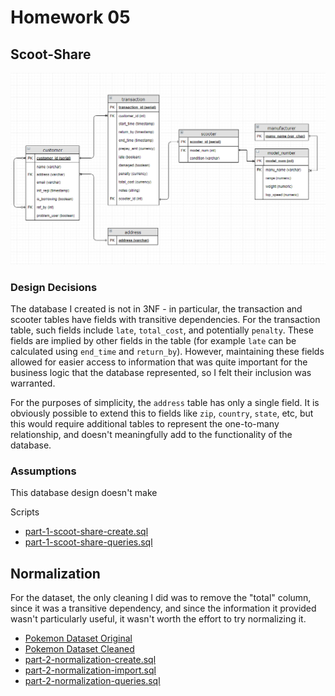 # Homework 05

## Scoot-Share

![er diagram for scoot share](er-diagram.png)

### Design Decisions

The database I created is not in 3NF - in particular, the transaction and scooter
tables have fields with transitive dependencies. For the transaction table, such 
fields include `late`, `total_cost`, and potentially `penalty`. These fields are
implied by other fields in the table (for example `late` can be calculated using
`end_time` and `return_by`). However, maintaining these fields allowed for easier
access to information that was quite important for the business logic that the 
database represented, so I felt their inclusion was warranted.

For the purposes of simplicity, the `address` table has only a single field. It is
obviously possible to extend this to fields like `zip`, `country`, `state`, etc,
but this would require additional tables to represent the one-to-many relationship,
and doesn't meaningfully add to the functionality of the database.


### Assumptions
This database design doesn't make 

Scripts

* [part-1-scoot-share-create.sql](part-1-scoot-share-create.sql)
* [part-1-scoot-share-queries.sql](part-1-scoot-share-queries.sql)

## Normalization
For the dataset, the only cleaning I did was to remove the "total" column,
since it was a transitive dependency, and since the information it provided
wasn't particularly useful, it wasn't worth the effort to try normalizing it.

* [Pokemon Dataset Original](Pokemon.csv)
* [Pokemon Dataset Cleaned](pokemon_cleaned.csv)
* [part-2-normalization-create.sql](part-2-normalization-create.sql)
* [part-2-normalization-import.sql](part-2-normalization-import.sql)
* [part-2-normalization-queries.sql](part-2-normalization-queries.sql)
